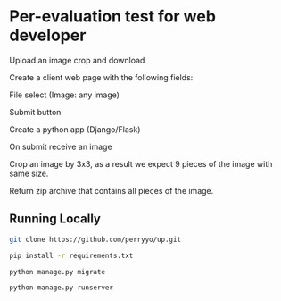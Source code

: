 # Per-evaluation test for web developer


Upload an image crop and download

Create a client web page with the following fields:

File select (Image: any image)

Submit button

Create a python app (Django/Flask)

On submit receive an image 

Crop an image by 3x3, as a result we expect 9 pieces of the image with same size.

Return zip archive that contains all pieces of the image.

## Running Locally

```bash
git clone https://github.com/perryyo/up.git
```

```bash
pip install -r requirements.txt
```

```bash
python manage.py migrate
```

```bash
python manage.py runserver
```